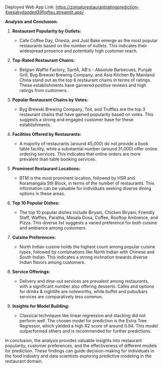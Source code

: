 Deployed Web App Link:
https://zomatorestaurantratingprediction-4xesakydazded39fjqftsu.streamlit.app/


**Analysis and Conclusion:**

1. **Restaurant Popularity by Outlets:**
   - Cafe Coffee Day, Onesta, and Just Bake emerge as the most popular restaurants based on the number of outlets. This indicates their widespread presence and potentially high customer reach.

2. **Top-Rated Restaurant Chains:**
   - Belgian Waffle Factory, SantÃ, AB's - Absolute Barbecues, Punjab Grill, Byg Brewski Brewing Company, and Asia Kitchen By Mainland China stand out as the top 6 restaurant chains in terms of ratings. These establishments have garnered positive reviews and high ratings from customers.

3. **Popular Restaurant Chains by Votes:**
   - Byg Brewski Brewing Company, Toit, and Truffles are the top 3 restaurant chains that have gained popularity based on votes. This suggests a strong and engaged customer base for these establishments.

4. **Facilities Offered by Restaurants:**
   - A majority of restaurants (around 45,000) do not provide a book table facility, while a substantial number (around 31,000) offer online ordering services. This indicates that online orders are more prevalent than table booking services.

5. **Prominent Restaurant Locations:**
   - BTM is the most prominent location, followed by HSR and Koramangala 5th Block, in terms of the number of restaurants. This information can be valuable for individuals seeking diverse dining options in these areas.

6. **Top 10 Popular Dishes:**
   - The top 10 popular dishes include Biryani, Chicken Biryani, Friendly Staff, Waffles, Paratha, Masala Dosa, Coffee, Rooftop Ambience, and Pizza. This diverse list suggests a varied preference for both cuisine and ambiance among customers.

7. **Cuisine Preferences:**
   - North Indian cuisine holds the highest count among popular cuisine types, followed by combinations like North Indian with Chinese and South Indian. This indicates a strong inclination towards diverse Indian flavors among customers.

8. **Service Offerings:**
   - Delivery and dine-out services are prevalent among restaurants, with a significant number also offering desserts. Cafes and options for drinks & nightlife are noteworthy, while buffet and pubs/bars services are comparatively less common.

9. **Insights for Model Building:**
   - Classical techniques like linear regression and stacking did not perform well. The chosen model for prediction is the Extra Tree Regressor, which yielded a high R2 score of around 0.94. This model outperformed others and is recommended for further predictions.

In conclusion, the analysis provides valuable insights into restaurant popularity, customer preferences, and the effectiveness of different models for prediction. These findings can guide decision-making for individuals in the food industry and data scientists exploring predictive modeling in the restaurant domain.
